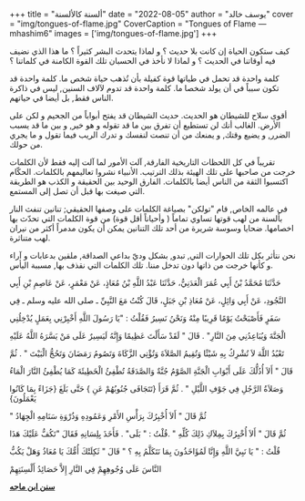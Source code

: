 +++
title = "ألسنة كالألسنة"
date = "2022-08-05"
author = "يوسف خالد"
cover = "img/tongues-of-flame.jpg"
CoverCaption = "Tongues of Flame — mhashim6"
images = ['img/tongues-of-flame.jpg']
+++

كيف ستكون الحياة إن كانت بلا حديث ؟ و لماذا يتحدث البشر كثيراً ؟ ما هذا الذي نضيف فيه أوقاتنا في الحديث ؟ و لماذا لا نأخذ في الحسبان تلك القوة الكامنة في كلماتنا ؟

كلمة واحدة قد تحمل في طياتها قوة كفيلة بأن تُذهب حياة شخص ما. كلمة واحدة قد تكون سبباً في أن يولد شخصا ما. كلمة واحدة قد تدوم ﻵلاف السنين, ليس في ذاكرة الناس فقط, بل أيضا في حياتهم.

أقوى سلاح للشيطان هو الحديث. حديث الشيطان قد يفتح أبواباً من الجحيم و لكن على اﻷرض. الغالب أنك لن تستطيع أن تفرق بين ما قد تقوله و هو خير, و بين ما قد يسبب الضرر, و يضيع وقتك, و يمنعك من أن تنصت لنفسك و تدرك الريب فيما تقول و ما يجري من حولك. 

تقريباً في كل اللحظات التاريخية الفارقة, آلت الأمور لما آلت إليه فقط لأن الكلمات خرجت من صاحبها على تلك الهيئة بذلك الترتيب. اﻷنبياء نشروا تعاليمهم بالكلمات. الحكّام اكتسبوا الثقة من الناس أيضا بالكلمات. الفارق الوحيد بين الحقيقة و الكذب هو الطريقة التي صيغت بها قبل أن تصل إلى المستمع.    

في عالمه الخاص, قام "تولكن" بصياغة الكلمات على وصفها الحقيقي; تنانين تنفث النار بألسنة من لهب قوتها تساوي تماماً ( وأحياناً أقل قوة) من قوة الكلمات التي تحدّث بها اخصامها. ضحايا وسوسة شريرة من أحد تلك التنانين يمكن أن يكون مدمراً أكثر من نيران لهب متناثرة.   

نحن نتأثر بكل تلك الحوارات التي, تبدو, بشكل وديّ بداعي الصداقة, ملقين بدعابات و آراء و كأنها خرجت من ذاتها دون تدخل مننا. تلك الكلمات التي نقذف بها, مسببة اليأس. 

حَدَّثَنَا مُحَمَّدُ بْنُ أَبِي عُمَرَ الْعَدَنِيُّ، حَدَّثَنَا عَبْدُ اللَّهِ بْنُ مُعَاذٍ، عَنْ مَعْمَرٍ، عَنْ عَاصِمِ بْنِ أَبِي 

النَّجُودِ، عَنْ أَبِي وَائِلٍ، عَنْ مُعَاذِ بْنِ جَبَلٍ، قَالَ كُنْتُ مَعَ النَّبِيِّ ـ صلى الله عليه وسلم ـ فِي 

سَفَرٍ فَأَصْبَحْتُ يَوْمًا قَرِيبًا مِنْهُ وَنَحْنُ نَسِيرُ فَقُلْتُ : "يَا رَسُولَ اللَّهِ أَخْبِرْنِي بِعَمَلٍ يُدْخِلُنِي 

الْجَنَّةَ  وَيُبَاعِدُنِي مِنَ النَّارِ" . قَالَ " لَقَدْ سَأَلْتَ عَظِيمًا وَإِنَّهُ لَيَسِيرٌ عَلَى مَنْ يَسَّرَهُ اللَّهُ عَلَيْهِ 

تَعْبُدُ اللَّهَ  لاَ تُشْرِكُ بِهِ شَيْئًا وَتُقِيمُ الصَّلاَةَ وَتُؤْتِي الزَّكَاةَ وَتَصُومُ رَمَضَانَ وَتَحُجُّ الْبَيْتَ " . ثُمَّ 

قَالَ " أَلاَ أُدُلُّكَ عَلَى أَبْوَابِ الْجَنَّةِ الصَّوْمُ جُنَّةٌ وَالصَّدَقَةُ تُطْفِئُ الْخَطِيئَةَ كَمَا يُطْفِئُ النَّارَ الْمَاءُ 

وَصَلاَةُ الرَّجُلِ فِي جَوْفِ اللَّيْلِ " . ثُمَّ قَرَأَ {تَتَجَافَى جُنُوبُهُمْ عَنِ } حَتَّى بَلَغَ {جَزَاءً بِمَا كَانُوا يَعْمَلُونَ} 

 " ثُمَّ قَالَ " أَلاَ أُخْبِرُكَ بِرَأْسِ الأَمْرِ وَعَمُودِهِ وَذُرْوَةِ سَنَامِهِ الْجِهَادُ  

ثُمَّ قَالَ " أَلاَ أُخْبِرُكَ بِمِلاَكِ ذَلِكَ كُلِّهِ " .قُلْتُ : " بَلَى" . فَأَخَذَ بِلِسَانِهِ فَقَالَ "تَكُفُّ عَلَيْكَ هَذَا

قُلْتُ : " يَا نَبِيَّ اللَّهِ وَإِنَّا لَمُؤَاخَذُونَ بِمَا نَتَكَلَّمُ بِهِ ؟ " قَالَ " ثَكِلَتْكَ أُمُّكَ يَا مُعَاذُ وَهَلْ يَكُبُّ 

النَّاسَ عَلَى وُجُوهِهِمْ فِي النَّارِ إِلاَّ حَصَائِدُ أَلْسِنَتِهِمْ 

__[سنن ابن ماجه](https://sunnah.com/ibnmajah:3973)__

